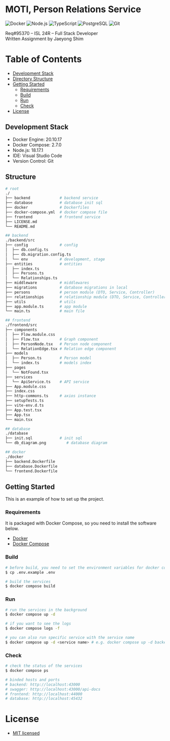 # MOTI, Person Relations Service

<img alt="Docker" src="https://img.shields.io/badge/-Docker-2496ED?style=flat-square&logo=Docker&logoColor=white" />
<img alt="Node.js" src="https://img.shields.io/badge/-Node.js-339933?style=flat-square&logo=Node.js&logoColor=white" />
<img alt="TypeScript" src="https://img.shields.io/badge/-TypeScript-007ACC?style=flat-square&logo=TypeScript&logoColor=white" />
<img alt="PostgreSQL" src="https://img.shields.io/badge/-PostgreSQL-336791?style=flat-square&logo=PostgreSQL&logoColor=white" />
<img alt="Git" src="https://img.shields.io/badge/-Git-F05032?style=flat-square&logo=Git&logoColor=white" />

Req#95370 – ISL 24R – Full Stack Developer \
Written Assignment by Jaeyong Shim

# Table of Contents

- [Development Stack](#development-stack)
- [Directory Structure](#directory-structure)
- [Getting Started](#getting-started)
  - [Requirements](#requirements)
  - [Build](#build)
  - [Run](#run)
  - [Check](#check)
- [License](#license)

## Development Stack

- Docker Engine: 20.10.17
- Docker Compose: 2.7.0
- Node.js: 18.17.1
- IDE: Visual Studio Code
- Version Control: Git

## Structure

```bash
# root
./
├── backend             # backend service
├── database            # database init sql
├── docker              # Dockerfiles
├── docker-compose.yml  # docker compose file
├── frontend            # frontend service
├── LICENSE.md
└── README.md

## backend
./backend/src
├── config              # config
│  ├── db.config.ts
│  ├── db.migration.config.ts
│  └── env              # development, stage
├── entities            # entities
│  ├── index.ts
│  ├── Persons.ts
│  └── Relationships.ts
├── middleware          # middlewares
├── migrations          # database migrations in local
├── persons             # person module (DTO, Service, Controller)
├── relationships       # relationship module (DTO, Service, Controller)
├── utils               # utils
├── app.module.ts       # app module
└── main.ts             # main file

## frontend
./frontend/src
├── components
│  ├── Flow.module.css
│  ├── Flow.tsx         # Graph component
│  ├── PersonNode.tsx   # Person node component
│  └── RelationEdge.tsx # Relation edge component
├── models
│  ├── Person.ts        # Person model
│  └── index.ts         # models index
├── pages
│  └── NotFound.tsx
├── services
│  └── ApiService.ts    # API service
├── App.module.css
├── index.css
├── http-commons.ts     # axios instance
├── setupTests.ts
├── vite-env.d.ts
├── App.test.tsx
├── App.tsx
└── main.tsx

## database
./database
├── init.sql            # init sql
└── db_diagram.png         # database diagram

## docker
./docker
├── backend.Dockerfile
├── database.Dockerfile
└── frontend.Dockerfile
```

## Getting Started

This is an example of how to set up the project.

### Requirements

It is packaged with Docker Compose, so you need to install the software below.

- [Docker](https://www.docker.com/)
- [Docker Compose](https://docs.docker.com/compose/)

### Build

```bash
# before build, you need to set the environment variables for docker compose
$ cp .env.example .env

# build the services
$ docker compose build
```

### Run

```bash
# run the services in the background
$ docker compose up -d

# if you want to see the logs
$ docker compose logs -f

# you can also run specific service with the service name
$ docker compose up -d <service name> # e.g. docker compose up -d backend

```

### Check

```bash
# check the status of the services
$ docker compose ps

# binded hosts and ports
# backend: http://localhost:43000
# swagger: http://localhost:43000/api-docs
# frontend: http://localhost:44000
# database: http://localhost:45432
```

# License

- [MIT licensed](LICENSE)
